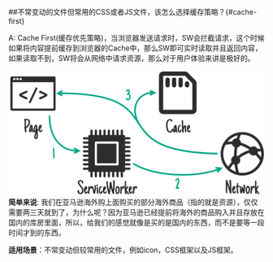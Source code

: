 ##不常变动的文件但常用的CSS或者JS文件，该怎么选择缓存策略？{#cache-first}

A: Cache First(缓存优先策略)，当浏览器发送请求时，SW会拦截请求，这个时候如果将内容提前缓存到浏览器的Cache中，那么SW即可实时读取并且返回内容，如果读取不到，SW将会从网络中请求资源，那么对于用户体验来讲是极好的。

![Image](../../resource/img/CacheFirst.png)
**简单来说**: 我们在亚马逊海外购上面购买的部分海外商品（指的就是资源），仅仅需要两三天就到了，为什么呢？因为亚马逊已经提前将海外的商品购入并且存放在国内的库房里面，所以，给我们的感觉就像是买的是国内的东西，而不是要等一段时间才到的东西。

**适用场景**：不常变动但较常用的文件，例如icon，CSS框架以及JS框架。